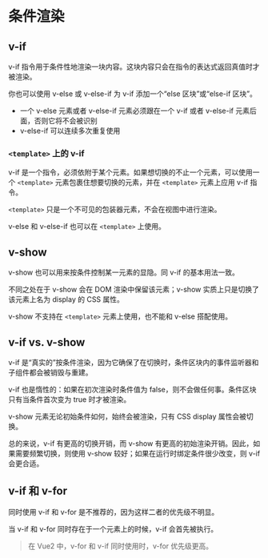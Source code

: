 # 条件渲染

## v-if

v-if 指令用于条件性地渲染一块内容。这块内容只会在指令的表达式返回真值时才被渲染。

你也可以使用 v-else 或 v-else-if 为 v-if 添加一个“else 区块”或“else-if 区块”。

- 一个 v-else 元素或者 v-else-if 元素必须跟在一个 v-if 或者 v-else-if 元素后面，否则它将不会被识别
- v-else-if 可以连续多次重复使用

### `<template>` 上的 v-if

v-if 是一个指令，必须依附于某个元素。如果想切换的不止一个元素，可以使用一个 `<template>` 元素包裹住想要切换的元素，并在 `<template>` 元素上应用 v-if 指令。

`<template>` 只是一个不可见的包装器元素，不会在视图中进行渲染。

v-else 和 v-else-if 也可以在 `<template>` 上使用。

## v-show

v-show 也可以用来按条件控制某一元素的显隐。同 v-if 的基本用法一致。

不同之处在于 v-show 会在 DOM 渲染中保留该元素；v-show 实质上只是切换了该元素上名为 display 的 CSS 属性。

v-show 不支持在 `<template>` 元素上使用，也不能和 v-else 搭配使用。

## v-if vs. v-show

v-if 是“真实的”按条件渲染，因为它确保了在切换时，条件区块内的事件监听器和子组件都会被销毁与重建。

v-if 也是惰性的：如果在初次渲染时条件值为 false，则不会做任何事。条件区块只有当条件首次变为 true 时才被渲染。

v-show 元素无论初始条件如何，始终会被渲染，只有 CSS display 属性会被切换。

总的来说，v-if 有更高的切换开销，而 v-show 有更高的初始渲染开销。因此，如果需要频繁切换，则使用 v-show 较好；如果在运行时绑定条件很少改变，则 v-if 会更合适。

## v-if 和 v-for

同时使用 v-if 和 v-for 是不推荐的，因为这样二者的优先级不明显。

当 v-if 和 v-for 同时存在于一个元素上的时候，v-if 会首先被执行。

> 在 Vue2 中，v-for 和 v-if 同时使用时，v-for 优先级更高。
